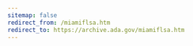 ```yaml
---
sitemap: false 
redirect_from: /miamiflsa.htm 
redirect_to: https://archive.ada.gov/miamiflsa.htm 
---
```

